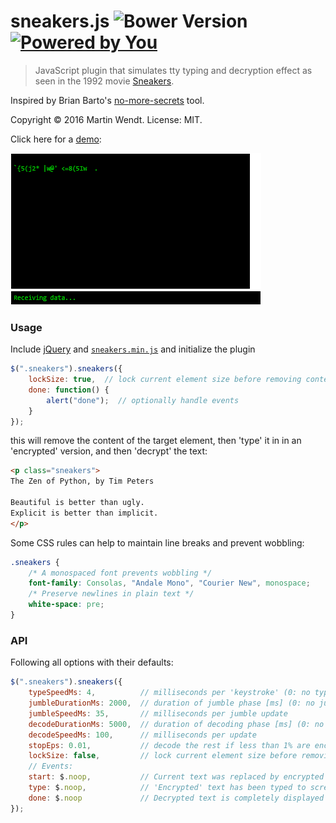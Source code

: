 # sneakers.js ![Bower Version](https://badge.fury.io/bo/sneakers.svg) [![Powered by You](http://sapegin.github.io/powered-by-you/badge.svg)](http://sapegin.github.io/powered-by-you/)

<!--
[![Build Status](https://secure.travis-ci.org/mar10/sneakers.js.svg?branch=master)](https://travis-ci.org/mar10/sneakers.js)
-->
> JavaScript plugin that simulates tty typing and decryption effect as seen in the
1992 movie [Sneakers](https://youtu.be/F5bAa6gFvLs).

Inspired by Brian Barto's [no-more-secrets](https://github.com/bartobri/no-more-secrets) tool.

Copyright &copy; 2016 Martin Wendt. License: MIT.

Click here for a [demo](https://rawgit.com/mar10/sneakers.js/master/demo/index.html):

[![Demo](demo/console-ani.gif)](https://rawgit.com/mar10/sneakers.js/master/demo/index.html)
<!--
[![Demo](demo/console.png)](https://rawgit.com/mar10/sneakers.js/master/demo/index.html)
-->


### Usage

Include <a href="http://jquery.com">jQuery</a> and
<a href="https://github.com/mar10/sneakers.js/blob/master/dist/sneakers.min.js">`sneakers.min.js`</a>
and initialize the plugin

```js
$(".sneakers").sneakers({
	lockSize: true,  // lock current element size before removing content
	done: function() {
		alert("done");  // optionally handle events
	}
});
```

this will remove the content of the target element, then 'type' it in in an 'encrypted'
version, and then 'decrypt' the text:

```html
<p class="sneakers">
The Zen of Python, by Tim Peters

Beautiful is better than ugly.
Explicit is better than implicit.
</p>
```

Some CSS rules can help to maintain line breaks and prevent wobbling:

```css
.sneakers {
	/* A monospaced font prevents wobbling */
	font-family: Consolas, "Andale Mono", "Courier New", monospace;
	/* Preserve newlines in plain text */
	white-space: pre;
}
```


### API

Following all options with their defaults:

```js
$(".sneakers").sneakers({
	typeSpeedMs: 4,          // milliseconds per 'keystroke' (0: no typing simulation)
	jumbleDurationMs: 2000,  // duration of jumble phase [ms] (0: no jumble phase)
	jumbleSpeedMs: 35,       // milliseconds per jumble update
	decodeDurationMs: 5000,  // duration of decoding phase [ms] (0: no decryption simulation)
	decodeSpeedMs: 100,      // milliseconds per update
	stopEps: 0.01,           // decode the rest if less than 1% are encrypted
	lockSize: false,         // lock current element size before removing content
	// Events:
	start: $.noop,           // Current text was replaced by encrypted text
	type: $.noop,            // 'Encrypted' text has been typed to screen
	done: $.noop             // Decrypted text is completely displayed
});
```
